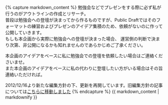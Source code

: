 {% capture markdown_content %}
勉強会などでプレゼンをする際に必ず私が行うのがアウトラインの作成とリサーチ。  
普段は勉強会への登壇が決まってから作るものですが、Public
Draftではそのフォーマットの練習およびプレゼンのアイデア集積のため、依頼がないのに作って公開していきます。  
もしも本企画から実際に勉強会への登壇が決まった場合、
運営側の判断で決まり次第、非公開になるかも知れませんのであらかじめご了承ください。  

本企画のアイデアをベースに私に勉強会での登壇を依頼したい場合はご連絡くださいませ。  
また本企画のアイデアをベースに私の代わりに登壇したい方がいる場合はその旨連絡いただければ。

2012/12/16より新たな編集方針の下、更新を再開しています。旧編集方針の記事については[こちらに移動しました](https://gist.github.com/4301918)
{% endcapture %}
{{ markdown_content | markdownify }}
